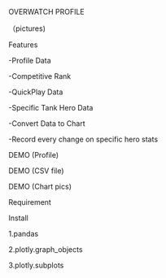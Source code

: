 OVERWATCH PROFILE

（pictures)

Features

-Profile Data

-Competitive Rank

-QuickPlay Data

-Specific Tank Hero Data

-Convert Data to Chart

-Record every change on specific hero stats

DEMO (Profile)







DEMO (CSV file)






DEMO (Chart pics)





Requirement

Install

1.pandas

2.plotly.graph_objects

3.plotly.subplots


